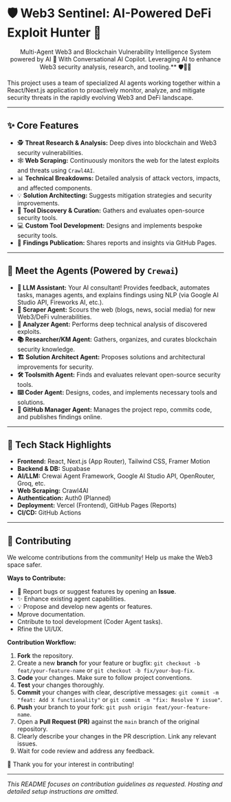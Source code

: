 # 🛡️ Web3 Sentinel: AI-Powered DeFi Exploit Hunter 🚨

<p align="center">
  Multi-Agent Web3 and Blockchain Vulnerability Intelligence System powered by AI 🧠 With Conversational AI Copilot. Leveraging AI to enhance Web3 security analysis, research, and tooling.** 🛡️🔗🤖
</p>
This project uses a team of specialized AI agents working together within a React/Next.js application to proactively monitor, analyze, and mitigate security threats in the rapidly evolving Web3 and DeFi landscape.

---

## ✨ Core Features

*   🕵️ **Threat Research & Analysis:** Deep dives into blockchain and Web3 security vulnerabilities.
*   🕸️ **Web Scraping:** Continuously monitors the web for the latest exploits and threats using `Crawl4AI`.
*   📊 **Technical Breakdowns:** Detailed analysis of attack vectors, impacts, and affected components.
*   💡 **Solution Architecting:** Suggests mitigation strategies and security improvements.
*   🔧 **Tool Discovery & Curation:** Gathers and evaluates open-source security tools.
*   💻 **Custom Tool Development:** Designs and implements bespoke security tools.
*   📢 **Findings Publication:** Shares reports and insights via GitHub Pages.

---

## 🤖 Meet the Agents (Powered by `Crewai`)

*   **🧠 LLM Assistant:** Your AI consultant! Provides feedback, automates tasks, manages agents, and explains findings using NLP (via Google AI Studio API, Fireworks AI, etc.).
*   **📡 Scraper Agent:** Scours the web (blogs, news, social media) for new Web3/DeFi vulnerabilities.
*   **🔬 Analyzer Agent:** Performs deep technical analysis of discovered exploits.
*   **📚 Researcher/KM Agent:** Gathers, organizes, and curates blockchain security knowledge.
*   **🏗️ Solution Architect Agent:** Proposes solutions and architectural improvements for security.
*   **🛠️ Toolsmith Agent:** Finds and evaluates relevant open-source security tools.
*   **⌨️ Coder Agent:** Designs, codes, and implements necessary tools and solutions.
*   **🐙 GitHub Manager Agent:** Manages the project repo, commits code, and publishes findings online.

---

## 🚀 Tech Stack Highlights

*   **Frontend:** React, Next.js (App Router), Tailwind CSS, Framer Motion
*   **Backend & DB:** Supabase
*   **AI/LLM:** Crewai Agent Framework, Google AI Studio API, OpenRouter, Groq, etc.
*   **Web Scraping:** Crawl4AI
*   **Authentication:** Auth0 (Planned)
*   **Deployment:** Vercel (Frontend), GitHub Pages (Reports)
*   **CI/CD:** GitHub Actions

---

## 💖 Contributing

We welcome contributions from the community! Help us make the Web3 space safer.

**Ways to Contribute:**

*   🐞 Report bugs or suggest features by opening an **Issue**.
*   ✨ Enhance existing agent capabilities.
*   💡 Propose and develop new agents or features.
*    Mprove documentation.
*    Cntribute to tool development (Coder Agent tasks).
*    Rfine the UI/UX.

**Contribution Workflow:**

1.  **Fork** the repository.
2.  Create a new **branch** for your feature or bugfix: `git checkout -b feat/your-feature-name` or `git checkout -b fix/your-bug-fix`.
3.  **Code** your changes. Make sure to follow project conventions.
4.  **Test** your changes thoroughly.
5.  **Commit** your changes with clear, descriptive messages: `git commit -m "feat: Add X functionality"` or `git commit -m "fix: Resolve Y issue"`.
6.  **Push** your branch to your fork: `git push origin feat/your-feature-name`.
7.  Open a **Pull Request (PR)** against the `main` branch of the original repository.
8.  Clearly describe your changes in the PR description. Link any relevant issues.
9.  Wait for code review and address any feedback.

🙏 Thank you for your interest in contributing!

---

*This README focuses on contribution guidelines as requested. Hosting and detailed setup instructions are omitted.*
